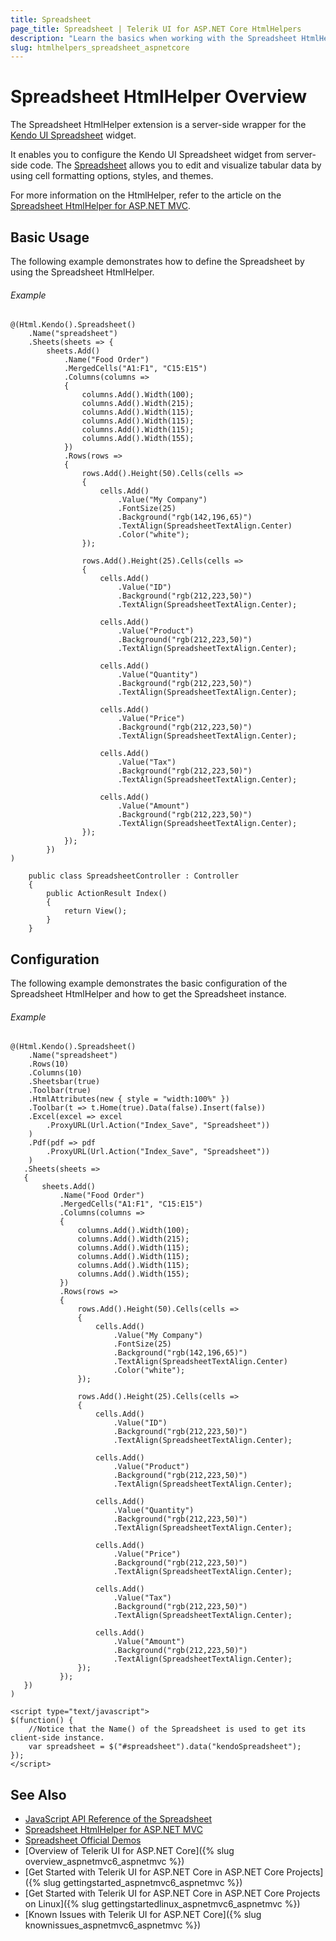 ```yaml
---
title: Spreadsheet
page_title: Spreadsheet | Telerik UI for ASP.NET Core HtmlHelpers
description: "Learn the basics when working with the Spreadsheet HtmlHelper for ASP.NET Core (MVC 6 or ASP.NET Core MVC)."
slug: htmlhelpers_spreadsheet_aspnetcore
---
```


# Spreadsheet HtmlHelper Overview

The Spreadsheet HtmlHelper extension is a server-side wrapper for the [Kendo UI Spreadsheet](https://demos.telerik.com/kendo-ui/spreadsheet/index) widget.

It enables you to configure the Kendo UI Spreadsheet widget from server-side code. The [Spreadsheet](http://docs.telerik.com/kendo-ui/controls/data-management/spreadsheet/overview) allows you to edit and visualize tabular data by using cell formatting options, styles, and themes.

For more information on the HtmlHelper, refer to the article on the [Spreadsheet HtmlHelper for ASP.NET MVC](http://docs.telerik.com/aspnet-mvc/helpers/spreadsheet/overview).

## Basic Usage

The following example demonstrates how to define the Spreadsheet by using the Spreadsheet HtmlHelper.

###### Example

```tab-Razor
@(Html.Kendo().Spreadsheet()
    .Name("spreadsheet")
    .Sheets(sheets => {
        sheets.Add()
            .Name("Food Order")
            .MergedCells("A1:F1", "C15:E15")
            .Columns(columns =>
            {
                columns.Add().Width(100);
                columns.Add().Width(215);
                columns.Add().Width(115);
                columns.Add().Width(115);
                columns.Add().Width(115);
                columns.Add().Width(155);
            })
            .Rows(rows =>
            {
                rows.Add().Height(50).Cells(cells =>
                {
                    cells.Add()
                        .Value("My Company")
                        .FontSize(25)
                        .Background("rgb(142,196,65)")
                        .TextAlign(SpreadsheetTextAlign.Center)
                        .Color("white");
                });

                rows.Add().Height(25).Cells(cells =>
                {
                    cells.Add()
                        .Value("ID")
                        .Background("rgb(212,223,50)")
                        .TextAlign(SpreadsheetTextAlign.Center);

                    cells.Add()
                        .Value("Product")
                        .Background("rgb(212,223,50)")
                        .TextAlign(SpreadsheetTextAlign.Center);

                    cells.Add()
                        .Value("Quantity")
                        .Background("rgb(212,223,50)")
                        .TextAlign(SpreadsheetTextAlign.Center);

                    cells.Add()
                        .Value("Price")
                        .Background("rgb(212,223,50)")
                        .TextAlign(SpreadsheetTextAlign.Center);

                    cells.Add()
                        .Value("Tax")
                        .Background("rgb(212,223,50)")
                        .TextAlign(SpreadsheetTextAlign.Center);

                    cells.Add()
                        .Value("Amount")
                        .Background("rgb(212,223,50)")
                        .TextAlign(SpreadsheetTextAlign.Center);
                });
            });
        })
)
```
```tab-Controller
    public class SpreadsheetController : Controller
    {
        public ActionResult Index()
        {                            
            return View();
        }
    }
```

## Configuration

The following example demonstrates the basic configuration of the Spreadsheet HtmlHelper and how to get the Spreadsheet instance.

###### Example

```
@(Html.Kendo().Spreadsheet()
    .Name("spreadsheet")
    .Rows(10)
    .Columns(10)
    .Sheetsbar(true)
    .Toolbar(true)
    .HtmlAttributes(new { style = "width:100%" })
    .Toolbar(t => t.Home(true).Data(false).Insert(false))
    .Excel(excel => excel
        .ProxyURL(Url.Action("Index_Save", "Spreadsheet"))
    )
    .Pdf(pdf => pdf
        .ProxyURL(Url.Action("Index_Save", "Spreadsheet"))
    )
   .Sheets(sheets =>
   {
       sheets.Add()
           .Name("Food Order")
           .MergedCells("A1:F1", "C15:E15")
           .Columns(columns =>
           {
               columns.Add().Width(100);
               columns.Add().Width(215);
               columns.Add().Width(115);
               columns.Add().Width(115);
               columns.Add().Width(115);
               columns.Add().Width(155);
           })
           .Rows(rows =>
           {
               rows.Add().Height(50).Cells(cells =>
               {
                   cells.Add()
                       .Value("My Company")
                       .FontSize(25)
                       .Background("rgb(142,196,65)")
                       .TextAlign(SpreadsheetTextAlign.Center)
                       .Color("white");
               });

               rows.Add().Height(25).Cells(cells =>
               {
                   cells.Add()
                       .Value("ID")
                       .Background("rgb(212,223,50)")
                       .TextAlign(SpreadsheetTextAlign.Center);

                   cells.Add()
                       .Value("Product")
                       .Background("rgb(212,223,50)")
                       .TextAlign(SpreadsheetTextAlign.Center);

                   cells.Add()
                       .Value("Quantity")
                       .Background("rgb(212,223,50)")
                       .TextAlign(SpreadsheetTextAlign.Center);

                   cells.Add()
                       .Value("Price")
                       .Background("rgb(212,223,50)")
                       .TextAlign(SpreadsheetTextAlign.Center);

                   cells.Add()
                       .Value("Tax")
                       .Background("rgb(212,223,50)")
                       .TextAlign(SpreadsheetTextAlign.Center);

                   cells.Add()
                       .Value("Amount")
                       .Background("rgb(212,223,50)")
                       .TextAlign(SpreadsheetTextAlign.Center);
               });
           });
   })
)

<script type="text/javascript">
$(function() {
    //Notice that the Name() of the Spreadsheet is used to get its client-side instance.
    var spreadsheet = $("#spreadsheet").data("kendoSpreadsheet");
});
</script>
```

## See Also

* [JavaScript API Reference of the Spreadsheet](http://docs.telerik.com/kendo-ui/api/javascript/ui/spreadsheet)
* [Spreadsheet HtmlHelper for ASP.NET MVC](http://docs.telerik.com/aspnet-mvc/helpers/spreadsheet/overview)
* [Spreadsheet Official Demos](http://demos.telerik.com/aspnet-core/spreadsheet/index)
* [Overview of Telerik UI for ASP.NET Core]({% slug overview_aspnetmvc6_aspnetmvc %})
* [Get Started with Telerik UI for ASP.NET Core in ASP.NET Core Projects]({% slug gettingstarted_aspnetmvc6_aspnetmvc %})
* [Get Started with Telerik UI for ASP.NET Core in ASP.NET Core Projects on Linux]({% slug gettingstartedlinux_aspnetmvc6_aspnetmvc %})
* [Known Issues with Telerik UI for ASP.NET Core]({% slug knownissues_aspnetmvc6_aspnetmvc %})
